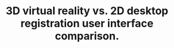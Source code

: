 ---
authors: Bueckle A, Buehling K, Shih PC, Borner K
carousel: false
dccs:
- HuBMAP
doi: 10.1371/journal.pone.0258103
featured: false
issue: '10'
journal: PloS one
keywords: '["Middle Aged", "Male", "User-Computer Interface", "Adult", "Tissue and
  Organ Harvesting", "Virtual Reality", "Imaging, Three-Dimensional", "Young Adult",
  "Female", "Adolescent", "Humans"]'
landmark: false
layout: '@/layouts/Publication.astro'
page: page
pmcid: PMC8550408
pmid: 34705835
title: 3D virtual reality vs. 2D desktop registration user interface comparison.
volume: '16'
year: 2021
---